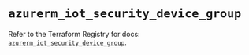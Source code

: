 # `azurerm_iot_security_device_group`

Refer to the Terraform Registry for docs: [`azurerm_iot_security_device_group`](https://registry.terraform.io/providers/hashicorp/azurerm/4.19.0/docs/resources/iot_security_device_group).
